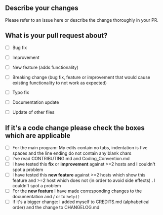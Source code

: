 
## Describe your changes

Please refer to an issue here or describe the change thoroughly in your PR.

## What is your pull request about?
- [ ] Bug fix
- [ ] Improvement
- [ ] New feature (adds functionality)
- [ ] Breaking change (bug fix, feature or improvement that would cause existing functionality to not work as expected)
- [ ] Typo fix
- [ ] Documentation update
- [ ] Update of other files


## If it's a code change please check the boxes which are applicable
- [ ] For the main program: My edits contain no tabs, indentation is five spaces and the line ending do not contain any blank chars
- [ ] I've read CONTRIBUTING.md and Coding_Convention.md 
- [ ] I have tested this __fix__ or __improvement__ against >=2 hosts and I couldn't spot a problem
- [ ] I have tested this __new feature__ against >=2 hosts which show this feature and >=2 host which does not (in order to avoid side effects) . I couldn't spot a problem
- [ ] For the __new feature__ I have made corresponding changes to the documentation and / or to ``help()``
- [ ] If it's a bigger change: I added myself to CREDITS.md (alphabetical order) and the change to CHANGELOG.md
